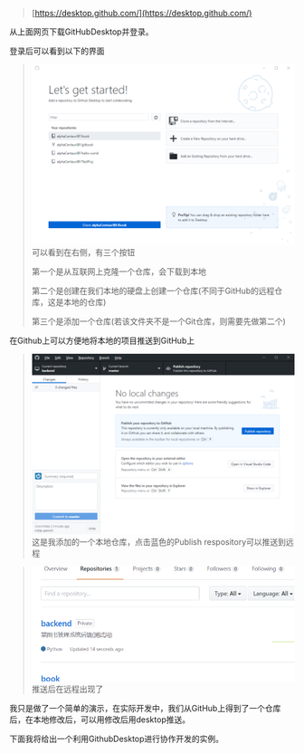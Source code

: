 > [https://desktop.github.com/](https://desktop.github.com/)

从上面网页下载GitHubDesktop并登录。

登录后可以看到以下的界面

> ![](/assets/import.png)可以看到在右侧，有三个按钮
>
> 第一个是从互联网上克隆一个仓库，会下载到本地
>
> 第二个是创建在我们本地的硬盘上创建一个仓库\(不同于GitHub的远程仓库，这是本地的仓库\)
>
> 第三个是添加一个仓库\(若该文件夹不是一个Git仓库，则需要先做第二个\)

在Github上可以方便地将本地的项目推送到GitHub上

> ![](/assets/import1.png)这是我添加的一个本地仓库，点击蓝色的Publish respository可以推送到远程

> ![](/assets/import2.png)推送后在远程出现了

我只是做了一个简单的演示，在实际开发中，我们从GitHub上得到了一个仓库后，在本地修改后，可以用修改后用desktop推送。

下面我将给出一个利用GithubDesktop进行协作开发的实例。





